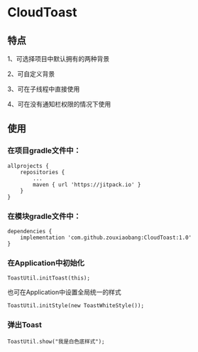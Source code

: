 # CloudToast

## 特点
1、可选择项目中默认拥有的两种背景

2、可自定义背景

3、可在子线程中直接使用

4、可在没有通知栏权限的情况下使用

## 使用
### 在项目gradle文件中：
```
allprojects {
 	repositories {
		...
		maven { url 'https://jitpack.io' }
	}
}
```
  
### 在模块gradle文件中：
```
dependencies {
	implementation 'com.github.zouxiaobang:CloudToast:1.0'
}
```
### 在Application中初始化
```
ToastUtil.initToast(this);
```
也可在Application中设置全局统一的样式
```
ToastUtil.initStyle(new ToastWhiteStyle());
```

### 弹出Toast
```
ToastUtil.show("我是白色底样式");
```
